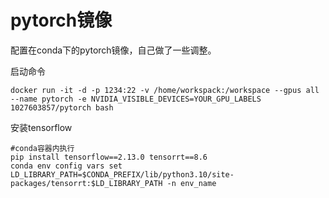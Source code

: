 # pytorch镜像
配置在conda下的pytorch镜像，自己做了一些调整。

启动命令
```
docker run -it -d -p 1234:22 -v /home/workspack:/workspace --gpus all --name pytorch -e NVIDIA_VISIBLE_DEVICES=YOUR_GPU_LABELS 1027603857/pytorch bash
```
安装tensorflow
```
#conda容器内执行
pip install tensorflow==2.13.0 tensorrt==8.6
conda env config vars set LD_LIBRARY_PATH=$CONDA_PREFIX/lib/python3.10/site-packages/tensorrt:$LD_LIBRARY_PATH -n env_name
```
